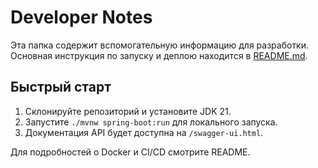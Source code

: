 # Developer Notes

Эта папка содержит вспомогательную информацию для разработки.
Основная инструкция по запуску и деплою находится в [README.md](README.md).

## Быстрый старт

1. Склонируйте репозиторий и установите JDK 21.
2. Запустите `./mvnw spring-boot:run` для локального запуска.
3. Документация API будет доступна на `/swagger-ui.html`.

Для подробностей о Docker и CI/CD смотрите README.
